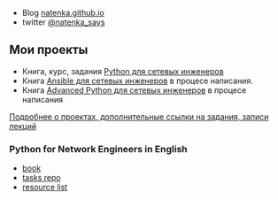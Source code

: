 * Blog [natenka.github.io](https://natenka.github.io/)
* twitter [@natenka_says](https://twitter.com/natenka_says)

## Мои проекты

* Книга, курс, задания [Python для сетевых инженеров](https://natenka.github.io/pyneng/)
* Книга [Ansible для сетевых инженеров](https://ansible-for-network-engineers.readthedocs.io) в процесе написания.
* Книга [Advanced Python для сетевых инженеров](https://advpyneng.readthedocs.io/ru/latest/) в процесе написания

[Подробнее о проектах, дополнительные ссылки на задания, записи лекций](https://natenka.github.io/projects/)

### Python for Network Engineers in English

* [book](https://pyneng.readthedocs.io/en/latest/)
* [tasks repo](https://github.com/natenka/pyneng-examples-exercises-en/)
* [resource list](https://natenka.github.io/pyneng-resources-en/)
